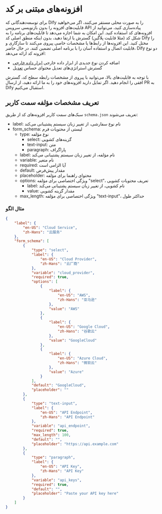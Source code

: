 #  افزونه‌های مبتنی بر کد

برای توسعه‌دهندگانی که Dify را به صورت محلی مستقر می‌کنند، اگر می‌خواهید قابلیت‌های افزونه را بدون بازنویسی سرویس API پیاده‌سازی کنید، می‌توانید از افزونه‌های کد استفاده کنید. این امکان به شما اجازه می‌دهد تا قابلیت‌های برنامه را به شکل کد (مثلا قابلیت پلاگین) گسترش یا ارتقا دهید، بدون اینکه منطق اصلی کد Dify را مختل کنید. این افزونه‌ها از رابط‌ها یا مشخصات خاصی پیروی می‌کنند تا سازگاری و قابلیت اتصال و استفاده آسان را با برنامه اصلی تضمین کنند. در حال حاضر، Dify دو نوع افزونه کد ارائه می‌دهد:

* اضافه کردن نوع جدیدی از ابزار داده خارجی [ابزار داده خارجی](https://docs.dify.ai/guides/extension/api-based-extension/external-data-tool)
* گسترش استراتژی‌های تعدیل محتوای حساس [تعدیل](https://docs.dify.ai/guides/extension/api-based-extension/moderation)

با توجه به قابلیت‌های بالا، می‌توانید با پیروی از مشخصات رابطه‌ سطح کد، گسترش افقی را انجام دهید. اگر تمایل دارید افزونه‌های خود را به ما ارائه دهید، از ارسال PR به Dify استقبال می‌کنیم.

## تعریف مشخصات مؤلفه سمت کاربر

سبک‌های سمت کاربر افزونه‌های کد از طریق `schema.json` تعریف می‌شوند:

* label: نام نوع سفارشی، از تغییر زبان سیستم پشتیبانی می‌کند
* form_schema: لیستی از محتویات فرم
  * type: نوع مؤلفه
    * select: گزینه‌های کشویی
    * text-input: متن
    * paragraph: پاراگراف
  * label: نام مؤلفه، از تغییر زبان سیستم پشتیبانی می‌کند
  * variable: نام متغیر
  * required: آیا الزامی است
  * default: مقدار پیش‌فرض
  * placeholder: محتوای راهنما برای مؤلفه
  * options: ویژگی اختصاصی برای مؤلفه "select"، تعریف محتویات کشویی
    * label: نام کشویی، از تغییر زبان سیستم پشتیبانی می‌کند
    * value: مقدار گزینه کشویی
  * max_length: ویژگی اختصاصی برای مؤلفه "text-input"، حداکثر طول

### مثال الگو

```json
{
    "label": {
        "en-US": "Cloud Service",
        "zh-Hans": "云服务"
    },
    "form_schema": [
        {
            "type": "select",
            "label": {
                "en-US": "Cloud Provider",
                "zh-Hans": "云厂商"
            },
            "variable": "cloud_provider",
            "required": true,
            "options": [
                {
                    "label": {
                        "en-US": "AWS",
                        "zh-Hans": "亚马逊"
                    },
                    "value": "AWS"
                },
                {
                    "label": {
                        "en-US": "Google Cloud",
                        "zh-Hans": "谷歌云"
                    },
                    "value": "GoogleCloud"
                },
                {
                    "label": {
                        "en-US": "Azure Cloud",
                        "zh-Hans": "微软云"
                    },
                    "value": "Azure"
                }
            ],
            "default": "GoogleCloud",
            "placeholder": ""
        },
        {
            "type": "text-input",
            "label": {
                "en-US": "API Endpoint",
                "zh-Hans": "API Endpoint"
            },
            "variable": "api_endpoint",
            "required": true,
            "max_length": 100,
            "default": "",
            "placeholder": "https://api.example.com"
        },
        {
            "type": "paragraph",
            "label": {
                "en-US": "API Key",
                "zh-Hans": "API Key"
            },
            "variable": "api_keys",
            "required": true,
            "default": "",
            "placeholder": "Paste your API key here"
        }
    ]
}
```
